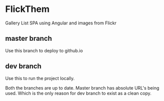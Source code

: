 # FlickThem
Gallery List SPA using Angular and images from Flickr

## master branch
Use this branch to deploy to github.io

## dev branch 
Use this to run the project locally.

Both the branches are up to date. Master branch has absolute URL's being used. Which is the only reason for dev branch to exist as a clean copy.
